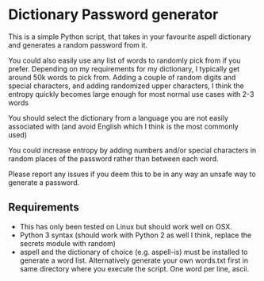 Dictionary Password generator
=============================



This is a simple Python script, that takes in your favourite aspell dictionary and generates a random password from it.

You could also easily use any list of words to randomly pick from if you prefer. Depending on my requirements for my dictionary, I typically get around 50k words to pick from.
Adding a couple of random digits and special characters, and adding randomized upper characters, I think the entropy quickly becomes large enough for most normal use cases with 2-3 words

You should select the dictionary from a language you are not easily associated with (and avoid English which I think is the most commonly used)

You could increase entropy by adding numbers and/or special characters in random places of the password rather than between each word.

Please report any issues if you deem this to be in any way an unsafe way to generate a password.

## Requirements

- This has only been tested on Linux but should work well on OSX. 
- Python 3 syntax (should work with Python 2 as well I think, replace the secrets module with random)
- aspell and the dictionary of choice (e.g. aspell-is) must be installed to generate a word list. Alternatively generate your own words.txt first in same directory where you execute the script. One word per line, ascii.
